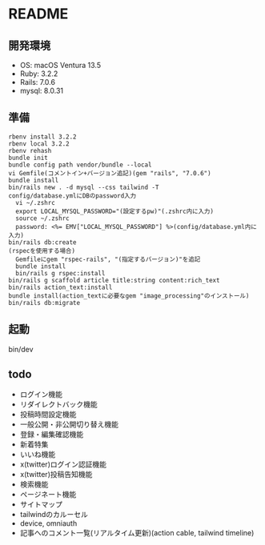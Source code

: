 # README

## 開発環境
- OS: macOS Ventura 13.5
- Ruby: 3.2.2
- Rails: 7.0.6
- mysql: 8.0.31

## 準備
```
rbenv install 3.2.2
rbenv local 3.2.2
rbenv rehash
bundle init
bundle config path vendor/bundle --local
vi Gemfile(コメントイン+バージョン追記)(gem "rails", "7.0.6")
bundle install
bin/rails new . -d mysql --css tailwind -T
config/database.ymlにDBのpassword入力
  vi ~/.zshrc
  export LOCAL_MYSQL_PASSWORD="(設定するpw)"(.zshrc内に入力)
  source ~/.zshrc
  password: <%= EMV["LOCAL_MYSQL_PASSWORD"] %>(config/database.yml内に入力)
bin/rails db:create
(rspecを使用する場合)
  Gemfileにgem "rspec-rails", "(指定するバージョン)"を追記
  bundle install
  bin/rails g rspec:install
bin/rails g scaffold article title:string content:rich_text
bin/rails action_text:install
bundle install(action_textに必要なgem "image_processing"のインストール)
bin/rails db:migrate
```

## 起動
bin/dev

## todo
- ログイン機能
- リダイレクトバック機能
- 投稿時間設定機能
- 一般公開・非公開切り替え機能
- 登録・編集確認機能
- 新着特集
- いいね機能
- x(twitter)ログイン認証機能
- x(twitter)投稿告知機能
- 検索機能
- ページネート機能
- サイトマップ
- tailwindのカルーセル
- device, omniauth
- 記事へのコメント一覧(リアルタイム更新)(action cable, tailwind timeline)
